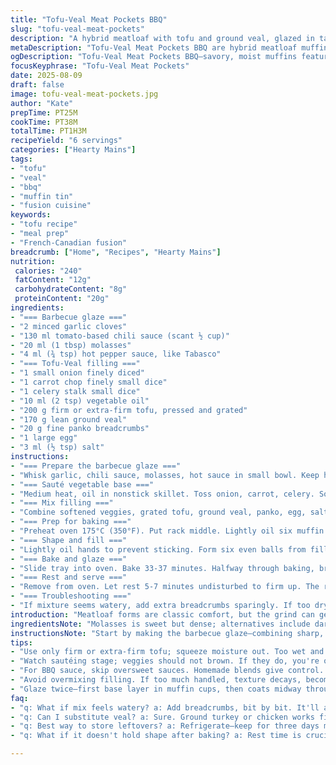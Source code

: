 ```yaml
---
title: "Tofu-Veal Meat Pockets BBQ"
slug: "tofu-veal-meat-pockets"
description: "A hybrid meatloaf with tofu and ground veal, glazed in tangy homemade barbecue sauce with a subtle chili kick. Baked in muffin tin cavities for individual servings. Carrots, celery, and onion softened until translucent build the base. Molasses sweetens the sauce alongside chili sauce and a hit of hot sauce for depth. Panko adds texture, egg binds. Olive oil can replace veg oil. Watch out for overmixing meat blends. Brush sauce twice during baking—watch for glossy, slightly caramelized tops. Rest before unmolding to hold shape. Serve with tangy cabbage pickle salad. Gluten free if panko swapped. No dairy, nuts, minimal spice."
metaDescription: "Tofu-Veal Meat Pockets BBQ are hybrid meatloaf muffins, embracing umami and spice, perfect for meal prep. Balanced sweet and heat flavor."
ogDescription: "Tofu-Veal Meat Pockets BBQ—savory, moist muffins featuring tofu-and-vegan ground veal, glazed with tangy barbecue sauce."
focusKeyphrase: "Tofu-Veal Meat Pockets"
date: 2025-08-09
draft: false
image: tofu-veal-meat-pockets.jpg
author: "Kate"
prepTime: PT25M
cookTime: PT38M
totalTime: PT1H3M
recipeYield: "6 servings"
categories: ["Hearty Mains"]
tags:
- "tofu"
- "veal"
- "bbq"
- "muffin tin"
- "fusion cuisine"
keywords:
- "tofu recipe"
- "meal prep"
- "French-Canadian fusion"
breadcrumb: ["Home", "Recipes", "Hearty Mains"]
nutrition: 
 calories: "240"
 fatContent: "12g"
 carbohydrateContent: "8g"
 proteinContent: "20g"
ingredients:
- "=== Barbecue glaze ==="
- "2 minced garlic cloves"
- "130 ml tomato-based chili sauce (scant ½ cup)"
- "20 ml (1 tbsp) molasses"
- "4 ml (¾ tsp) hot pepper sauce, like Tabasco"
- "=== Tofu-Veal filling ==="
- "1 small onion finely diced"
- "1 carrot chop finely small dice"
- "1 celery stalk small dice"
- "10 ml (2 tsp) vegetable oil"
- "200 g firm or extra-firm tofu, pressed and grated"
- "170 g lean ground veal"
- "20 g fine panko breadcrumbs"
- "1 large egg"
- "3 ml (½ tsp) salt"
instructions:
- "=== Prepare the barbecue glaze ==="
- "Whisk garlic, chili sauce, molasses, hot sauce in small bowl. Keep handy. The molasses balances acidity and heat. Don’t skip; it builds flavor depth."
- "=== Sauté vegetable base ==="
- "Medium heat, oil in nonstick skillet. Toss onion, carrot, celery. Soften till onion translucent, veggie edges barely coloring. Should smell sweet, veggie soft but still slight bite. Avoid browning. Transfers liquid and flavor into filling."
- "=== Mix filling ==="
- "Combine softened veggies, grated tofu, ground veal, panko, egg, salt in large bowl. Add 50 ml (¼ cup) barbecue glaze to mix. Using hands best for even integration. Don’t overwork; breaks down protein texture. Texture should be tacky but not mushy."
- "=== Prep for baking ==="
- "Preheat oven 175°C (350°F). Put rack middle. Lightly oil six muffin cavities or spray. Spoon in 5 ml barbecue glaze into each cavity as base. This creates moisture barrier and infuses bottom layers during bake."
- "=== Shape and fill ==="
- "Lightly oil hands to prevent sticking. Form six even balls from filling — about golf ball size but slightly larger — and press each gently into muffin cups. Not flat, keep thickness so juices remain inside. Overpressing dries out edges."
- "=== Bake and glaze ==="
- "Slide tray into oven. Bake 33-37 minutes. Halfway through baking, brush balls with remaining glaze, once again at 5 minutes before finish. Wait for tops to become tacky, shiny, speckled with slight caramel bubbles. The smell changes from raw meat to umami-rich, aromatics bloom."
- "=== Rest and serve ==="
- "Remove from oven. Let rest 5-7 minutes undisturbed to firm up. The rest allows juices to redistribute, easier unmolding without crumbling. Slide small offset spatula around edges if needed. Serve warm. Better with sharp cabbage pickle salad or crunchy slaw."
- "=== Troubleshooting ==="
- "If mixture seems watery, add extra breadcrumbs sparingly. If too dry, a splash of unsweetened plant milk can loosen. Ground veal can be swapped for ground turkey or chicken. Tofu texture affects binding; press well to avoid sogginess. Panko can be substituted with gluten-free crumbs if needed. Avoid sharp chopping that releases too much water from veggies; fine dice ensures even cooking and mouthfeel."
introduction: "Meatloaf forms are classic comfort, but the grind can get heavy. Blending tofu into lean veal stretches protein, adds moisture, and lightens texture without diluting flavor. Carrots and celery build sweetness and textural contrast, softened just enough to turn tender, not mush. Barbecue sauce here isn’t just a condiment; part of the mix and a glaze, layers taste and seals moisture. Molasses programs depth and balancing sweetness. Sauce ticks the subtle heat box—Tabasco’s bite without overpowering. Baking in muffin tins cuts down cook time and portion control. Brush twice for gloss and blistering caramel notes, a technique that imprints flavor and seals edges. This avoids drying out the loaf’s exterior. Resting post-bake necessary to set the structure. The crunch of a slaw or cabbage pickle cuts richness, adding acidity and texture. This isn’t just meatloaf—it's a studied balance of umami, sweet, smoke, and soft vegetable sweetness."
ingredientsNote: "Molasses is sweet but dense; alternatives include dark maple syrup or brown sugar but adjust quantity since molasses imparts more bitterness and complexity. Sauces vary: chili sauce with tomato base is key for acidity; ketchup or hot sauce alone won’t replicate flavor depth. Firm tofu pressed against a folded towel overnight removes excess moisture—crucial. Panko provides crisp crumb texture; fine breadcrumbs work if unavailable but absorb more liquid, so adjust carefully. Egg binds proteins, but omit for vegan models with flax egg or vegan binders; expect different texture. Carrot and celery should be very finely diced, nearly uniform for consistent cooking inside meat parcel. Olive oil adds fragrant undertones if preferred, though neutral vegetable oil keeps focus on filling flavors."
instructionsNote: "Start by making the barbecue glaze—combining sharp, sweet, spicy elements balances the porky veal and earthy tofu. Sautéing vegetables not long enough leaves raw bites; oversoftening wastes texture. Use medium heat, stir frequently. Mix with hands to feel consistency and avoid over-beating; too much handling breaks down meat fibers, releasing unappetizing mucus. Muffin pans standardize portions. Light oiling prevents sticking and creates a slick surface for glaze adhesion. The initial glaze layer under the mix ensures bottom doesn’t dry out in baking and cooks from within. Twice during bake, brushing glaze builds a lacquered shine—wait for the surface to dry slightly before next application to avoid pooling. Watch oven heat carefully: too hot, tops char before interior cooked; too low, edges dry and sags. Resting is beginner mistake often skipped—cutting straight from oven shards crumbly lumps. A five-minute pause firms juices, sets shape. Rescue dry batches with extra glaze brushed post-bake or a quick steam in microwave wrapped loosely with moist paper towel."
tips:
- "Use only firm or extra-firm tofu; squeeze moisture out. Too wet and you'll lose texture and flavor. Grate it for better mixing. Ground meat substitutes can change moisture levels."
- "Watch sautéing stage; veggies should not brown. If they do, you're overcooking. Sweet, soft but still a little crunchy. Think onion translucent, edges not colored."
- "For BBQ sauce, skip oversweet sauces. Homemade blends give control. Molasses balances acidity and heat. Adjust quantities to taste—dark maple or brown sugar could work."
- "Avoid overmixing filling. If too much handled, texture decays, becomes mushy. Just want a tacky consistency. Helps hold shape in the oven, keeps moisture in."
- "Glaze twice—first base layer in muffin cups, then coats midway through baking. Wait till splash is tacky before the next brush. Makes a nice caramelized finish."
faq:
- "q: What if mix feels watery? a: Add breadcrumbs, bit by bit. It'll absorb excess; no need to panic. Too dry, a splash of plant milk can loosen the filling."
- "q: Can I substitute veal? a: Sure. Ground turkey or chicken works fine. Just consider texture changes. Turkey leans leaner, may need more binder."
- "q: Best way to store leftovers? a: Refrigerate—keep for three days max. Freeze individual portions; they reheat fine wrapped in foil. Keeps moisture locked."
- "q: What if it doesn't hold shape after baking? a: Rest time is crucial. Let sit; allows juices to settle and bind. Try adjusting moisture in mix if needed."

---
```

